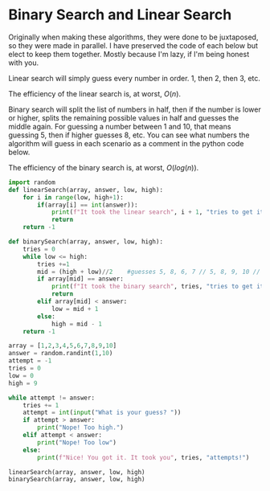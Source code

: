 # Binary Search and Linear Search

Originally when making these algorithms, they were done to be juxtaposed, so they were made in parallel. I have preserved the code of each below but elect to keep them together. Mostly because I'm lazy, if I'm being honest with you.

Linear search will simply guess every number in order. 1, then 2, then 3, etc.

The efficiency of the linear search is, at worst, $O(n)$.

Binary search will split the list of numbers in half, then if the number is lower or higher, splits the remaining possible values in half and guesses the middle again. For guessing a number between 1 and 10, that means guessing 5, then if higher guesses 8, etc. You can see what numbers the algorithm will guess in each scenario as a comment in the python code below.

The efficiency of the binary search is, at worst, $O(log(n))$.



```python
import random
def linearSearch(array, answer, low, high):
    for i in range(low, high+1):
        if(array[i] == int(answer)):
            print(f"It took the linear search", i + 1, "tries to get it right!")
            return
    return -1

def binarySearch(array, answer, low, high):
    tries = 0
    while low <= high:
        tries +=1
        mid = (high + low)//2    #guesses 5, 8, 6, 7 // 5, 8, 9, 10 // 5, 2, 1 // 5, 2, 3, 4 
        if array[mid] == answer:
            print(f"It took the binary search", tries, "tries to get it right!")
            return
        elif array[mid] < answer:
            low = mid + 1
        else:
            high = mid - 1
    return -1

array = [1,2,3,4,5,6,7,8,9,10]
answer = random.randint(1,10)
attempt = -1
tries = 0
low = 0
high = 9

while attempt != answer:
    tries += 1
    attempt = int(input("What is your guess? "))
    if attempt > answer:
        print("Nope! Too high.")
    elif attempt < answer:
        print("Nope! Too low")
    else:
        print(f"Nice! You got it. It took you", tries, "attempts!")

linearSearch(array, answer, low, high)
binarySearch(array, answer, low, high)
```
